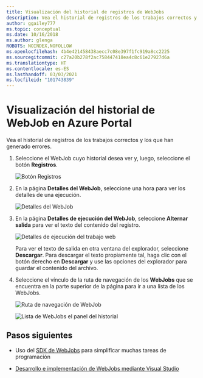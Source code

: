 ```yaml
---
title: Visualización del historial de registros de WebJobs
description: Vea el historial de registros de los trabajos correctos y los que han generado errores.
author: ggailey777
ms.topic: conceptual
ms.date: 10/16/2018
ms.author: glenga
ROBOTS: NOINDEX,NOFOLLOW
ms.openlocfilehash: 4b4e421458438aecc7c08e397f1fc919a8cc2225
ms.sourcegitcommit: c27a20b278f2ac758447418ea4c8c61e27927d6a
ms.translationtype: HT
ms.contentlocale: es-ES
ms.lasthandoff: 03/03/2021
ms.locfileid: "101743839"
---
```

# <a name="view-webjob-history-in-the-azure-portal"></a>Visualización del historial de WebJob en Azure Portal

Vea el historial de registros de los trabajos correctos y los que han generado errores.

1. Seleccione el WebJob cuyo historial desea ver y, luego, seleccione el botón **Registros**.

    ![Botón Registros](./media/web-sites-create-web-jobs/wjbladelogslink.png)

1. En la página **Detalles del WebJob**, seleccione una hora para ver los detalles de una ejecución.

    ![Detalles del WebJob](./media/web-sites-create-web-jobs/webjobdetails.png)

1. En la página **Detalles de ejecución del WebJob**, seleccione **Alternar salida** para ver el texto del contenido del registro.

    ![Detalles de ejecución del trabajo web](./media/web-sites-create-web-jobs/webjobrundetails.png)

    Para ver el texto de salida en otra ventana del explorador, seleccione **Descargar**. Para descargar el texto propiamente tal, haga clic con el botón derecho en **Descargar** y use las opciones del explorador para guardar el contenido del archivo.

1. Seleccione el vínculo de la ruta de navegación de los **WebJobs** que se encuentra en la parte superior de la página para ir a una lista de los WebJobs.

    ![Ruta de navegación de WebJob](./media/web-sites-create-web-jobs/breadcrumb.png)

    ![Lista de WebJobs el panel del historial](./media/web-sites-create-web-jobs/webjobslist.png)

## <a name="next-steps"></a>Pasos siguientes

* Uso del [SDK de WebJobs](https://github.com/Azure/azure-webjobs-sdk/wiki) para simplificar muchas tareas de programación

* [Desarrollo e implementación de WebJobs mediante Visual Studio](webjobs-dotnet-deploy-vs.md)